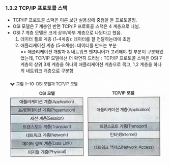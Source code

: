 ### 1.3.2 TCP/IP 프로토콜 스택

-   TCP/IP 프로토콜 스택은 이론 보단 실용성에 중점을 둔 프로토콜임.
-   OSI 모델은 7 계층인 반면 TCP/IP 프로토콜 스택은 4 계층으로 나뉨.
-   OSI 7 계층 모델은 크게 상부/하부 계층으로 나뉜다고 했음.
    1. 데이터 플로 계층 (1-4계층): 데이터를 잘 전달하는데에 초점
    2. 애플리케이션 계층 (5-8계층): 데이터를 만드는 부분  
       => 애플리케이션 개발자 & 네트워크 엔지니어가 고려해야 할 부분이 구분돼있었는데, TCP/IP 모델에선 더 확연히 드러남
       : TCP/IP 프로토콜 스택은 OSI 7계층의 상위 3개 계층을 하나의 애플리케이션 계층으로 묶고, 1,2 계층을 하나의 네트워크 계층으로 구분함

![OSI 모델과 TCP/IP 모델](2024-02-13_0.jpg)
